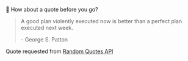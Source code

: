 📣 How about a quote before you go?

> A good plan violently executed now is better than a perfect plan executed next week.
>
> <p>- George S. Patton</p>

Quote requested from [Random Quotes API](https://github.com/lukePeavey/quotable)

